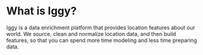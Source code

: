 # What is Iggy?

Iggy is a data enrichment platform that provides location features about our world. We source, clean and normalize location data, and then build features, so that you can spend more time modeling and less time preparing data.
